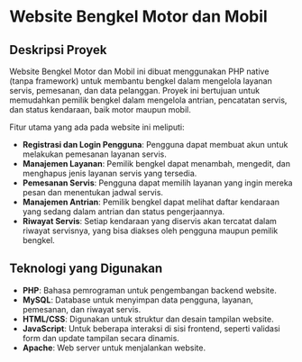 # Website Bengkel Motor dan Mobil

## Deskripsi Proyek

Website Bengkel Motor dan Mobil ini dibuat menggunakan PHP native (tanpa framework) untuk membantu bengkel dalam mengelola layanan servis, pemesanan, dan data pelanggan. Proyek ini bertujuan untuk memudahkan pemilik bengkel dalam mengelola antrian, pencatatan servis, dan status kendaraan, baik motor maupun mobil.

Fitur utama yang ada pada website ini meliputi:
- **Registrasi dan Login Pengguna**: Pengguna dapat membuat akun untuk melakukan pemesanan layanan servis.
- **Manajemen Layanan**: Pemilik bengkel dapat menambah, mengedit, dan menghapus jenis layanan servis yang tersedia.
- **Pemesanan Servis**: Pengguna dapat memilih layanan yang ingin mereka pesan dan menentukan jadwal servis.
- **Manajemen Antrian**: Pemilik bengkel dapat melihat daftar kendaraan yang sedang dalam antrian dan status pengerjaannya.
- **Riwayat Servis**: Setiap kendaraan yang diservis akan tercatat dalam riwayat servisnya, yang bisa diakses oleh pengguna maupun pemilik bengkel.

## Teknologi yang Digunakan

- **PHP**: Bahasa pemrograman untuk pengembangan backend website.
- **MySQL**: Database untuk menyimpan data pengguna, layanan, pemesanan, dan riwayat servis.
- **HTML/CSS**: Digunakan untuk struktur dan desain tampilan website.
- **JavaScript**: Untuk beberapa interaksi di sisi frontend, seperti validasi form dan update tampilan secara dinamis.
- **Apache**: Web server untuk menjalankan website.



